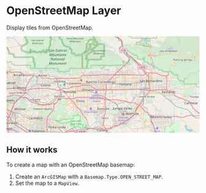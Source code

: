# OpenStreetMap Layer

Display tiles from OpenStreetMap.

![](OpenStreetMapLayer.png)

## How it works

To create a map with an OpenStreetMap basemap:

1.  Create an `ArcGISMap` with a `Basemap.Type.OPEN_STREET_MAP`.
2.  Set the map to a `MapView`.
